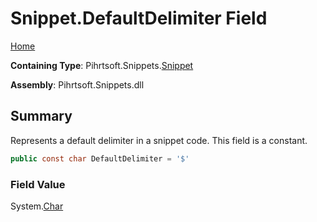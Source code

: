 <a name="_top"></a>

# Snippet\.DefaultDelimiter Field

[Home](../../../../README.md#_top)

**Containing Type**: Pihrtsoft\.Snippets\.[Snippet](../README.md#_top)

**Assembly**: Pihrtsoft\.Snippets\.dll

## Summary

Represents a default delimiter in a snippet code\. This field is a constant\.

```csharp
public const char DefaultDelimiter = '$'
```

### Field Value

System\.[Char](https://docs.microsoft.com/en-us/dotnet/api/system.char)

